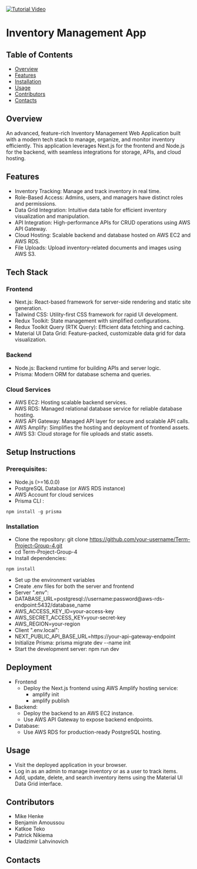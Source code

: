 [![Tutorial Video](https://img.youtube.com/vi/ddKQ8sZo_v8/0.jpg)](https://www.youtube.com/watch?v=ddKQ8sZo_v8)

# Inventory Management App
## Table of Contents
- [Overview](#overview)
- [Features](#features)
- [Installation](#installation)
- [Usage](#usage)
- [Contributors](#contributing)
- [Contacts](#contact)
## Overview
An advanced, feature-rich Inventory Management Web Application built with a modern tech stack to manage, organize, and monitor inventory efficiently. This application leverages Next.js for the frontend and Node.js for the backend, with seamless integrations for storage, APIs, and cloud hosting.

## Features
- Inventory Tracking: Manage and track inventory in real time.
- Role-Based Access: Admins, users, and managers have distinct roles and permissions.
- Data Grid Integration: Intuitive data table for efficient inventory visualization and manipulation.
- API Integration: High-performance APIs for CRUD operations using AWS API Gateway.
- Cloud Hosting: Scalable backend and database hosted on AWS EC2 and AWS RDS.
- File Uploads: Upload inventory-related documents and images using AWS S3.
## Tech Stack
### Frontend
- Next.js: React-based framework for server-side rendering and static site generation.
- Tailwind CSS: Utility-first CSS framework for rapid UI development.
- Redux Toolkit: State management with simplified configurations.
- Redux Toolkit Query (RTK Query): Efficient data fetching and caching.
- Material UI Data Grid: Feature-packed, customizable data grid for data visualization.
### Backend
- Node.js: Backend runtime for building APIs and server logic.
- Prisma: Modern ORM for database schema and queries.
### Cloud Services
- AWS EC2: Hosting scalable backend services.
- AWS RDS: Managed relational database service for reliable database hosting.
- AWS API Gateway: Managed API layer for secure and scalable API calls.
- AWS Amplify: Simplifies the hosting and deployment of frontend assets.
- AWS S3: Cloud storage for file uploads and static assets.
## Setup Instructions
### Prerequisites:
- Node.js (>=16.0.0)
- PostgreSQL Database (or AWS RDS instance)
- AWS Account for cloud services
- Prisma CLI : 
<pre><code id="copy-command">npm install -g prisma</code></pre>
### Installation
   - Clone the repository: git clone https://github.com/your-username/Term-Project-Group-4.git
   - cd Term-Project-Group-4
   - Install dependencies: 
  <pre><code id="copy-command">npm install</code></pre>
   - Set up the environment variables
   - Create .env files for both the server and frontend
   - Server ".env":
   - DATABASE_URL=postgresql://username:password@aws-rds-endpoint:5432/database_name
   - AWS_ACCESS_KEY_ID=your-access-key
   - AWS_SECRET_ACCESS_KEY=your-secret-key
   - AWS_REGION=your-region
   - Client ".env.local":
   - NEXT_PUBLIC_API_BASE_URL=https://your-api-gateway-endpoint
   - Initialize Prisma: prisma migrate dev --name init
   - Start the development server: npm run dev
## Deployment
   - Frontend
     - Deploy the Next.js frontend using AWS Amplify  hosting service:
       - amplify init
       - amplify publish
   - Backend:
     - Deploy the backend to an AWS EC2 instance.
     - Use AWS API Gateway to expose backend endpoints.
   - Database:
     - Use AWS RDS for production-ready PostgreSQL hosting.
## Usage
- Visit the deployed application in your browser.
- Log in as an admin to manage inventory or as a user to track items.
- Add, update, delete, and search inventory items using the Material UI Data Grid interface. 
##  Contributors
- Mike Henke
- Benjamin Amoussou
- Katkoe Teko
- Patrick Nikiema
- Uladzimir Lahvinovich
## Contacts





    






